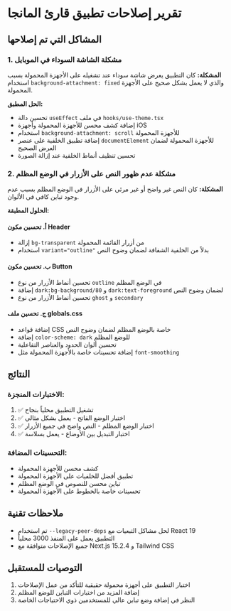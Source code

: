 # تقرير إصلاحات تطبيق قارئ المانجا

## المشاكل التي تم إصلاحها

### 1. مشكلة الشاشة السوداء في الموبايل

**المشكلة:** كان التطبيق يعرض شاشة سوداء عند تشغيله على الأجهزة المحمولة بسبب استخدام `background-attachment: fixed` والذي لا يعمل بشكل صحيح على الأجهزة المحمولة.

**الحل المطبق:**
- تحسين دالة `useEffect` في ملف `hooks/use-theme.tsx`
- إضافة كشف محسن للأجهزة المحمولة وأجهزة iOS
- استخدام `background-attachment: scroll` للأجهزة المحمولة
- إضافة تطبيق الخلفية على عنصر `documentElement` للأجهزة المحمولة لضمان العرض الصحيح
- تحسين تنظيف أنماط الخلفية عند إزالة الصورة

### 2. مشكلة عدم ظهور النص على الأزرار في الوضع المظلم

**المشكلة:** كان النص غير واضح أو غير مرئي على الأزرار في الوضع المظلم بسبب عدم وجود تباين كافي في الألوان.

**الحلول المطبقة:**

#### أ. تحسين مكون Header
- إزالة `bg-transparent` من أزرار القائمة المحمولة
- استخدام `variant="outline"` بدلاً من الخلفية الشفافة لضمان وضوح النص

#### ب. تحسين مكون Button
- تحسين أنماط الأزرار من نوع `outline` في الوضع المظلم
- إضافة `dark:bg-background/80` و `dark:text-foreground` لضمان وضوح النص
- تحسين أنماط الأزرار من نوع `ghost` و `secondary`

#### ج. تحسين ملف globals.css
- إضافة قواعد CSS خاصة بالوضع المظلم لضمان وضوح النص
- إضافة `color-scheme: dark` للوضع المظلم
- تحسين ألوان الحدود والعناصر التفاعلية
- إضافة تحسينات خاصة بالأجهزة المحمولة مثل `font-smoothing`

## النتائج

### الاختبارات المنجزة:
1. ✅ تشغيل التطبيق محلياً بنجاح
2. ✅ اختبار الوضع الفاتح - يعمل بشكل مثالي
3. ✅ اختبار الوضع المظلم - النص واضح في جميع الأزرار
4. ✅ اختبار التبديل بين الأوضاع - يعمل بسلاسة

### التحسينات المضافة:
- كشف محسن للأجهزة المحمولة
- تطبيق أفضل للخلفيات على الأجهزة المحمولة
- تباين محسن للنصوص في الوضع المظلم
- تحسينات خاصة بالخطوط على الأجهزة المحمولة

## ملاحظات تقنية

- تم استخدام `--legacy-peer-deps` لحل مشاكل التبعيات مع React 19
- التطبيق يعمل على المنفذ 3000 محلياً
- جميع الإصلاحات متوافقة مع Next.js 15.2.4 و Tailwind CSS

## التوصيات للمستقبل

1. اختبار التطبيق على أجهزة محمولة حقيقية للتأكد من عمل الإصلاحات
2. إضافة المزيد من اختبارات التباين للوضع المظلم
3. النظر في إضافة وضع تباين عالي للمستخدمين ذوي الاحتياجات الخاصة


